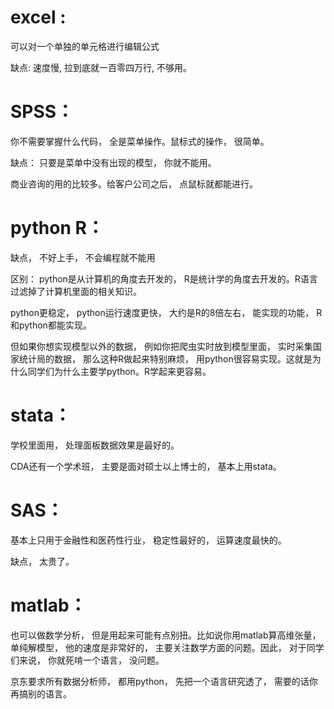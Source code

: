 # excel  : 

可以对一个单独的单元格进行编辑公式

缺点: 速度慢, 拉到底就一百零四万行, 不够用。

# SPSS： 

你不需要掌握什么代码， 全是菜单操作。鼠标式的操作， 很简单。

缺点： 只要是菜单中没有出现的模型， 你就不能用。

商业咨询的用的比较多。给客户公司之后， 点鼠标就都能进行。

# python  R： 

缺点， 不好上手， 不会编程就不能用

区别： python是从计算机的角度去开发的， R是统计学的角度去开发的。R语言过滤掉了计算机里面的相关知识。

python更稳定， python运行速度更快， 大约是R的8倍左右， 能实现的功能， R和python都能实现。

但如果你想实现模型以外的数据， 例如你把爬虫实时放到模型里面， 实时采集国家统计局的数据， 那么这种R做起来特别麻烦， 用python很容易实现。这就是为什么同学们为什么主要学python。R学起来更容易。

# stata： 

学校里面用， 处理面板数据效果是最好的。

CDA还有一个学术班， 主要是面对硕士以上博士的， 基本上用stata。

# SAS： 

基本上只用于金融性和医药性行业， 稳定性最好的， 运算速度最快的。

缺点， 太贵了。

# matlab： 

也可以做数学分析， 但是用起来可能有点别扭。比如说你用matlab算高维张量， 单纯解模型， 他的速度是非常好的， 主要关注数学方面的问题。因此， 对于同学们来说， 你就死啃一个语言， 没问题。

京东要求所有数据分析师， 都用python， 先把一个语言研究透了， 需要的话你再搞别的语言。

